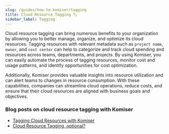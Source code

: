 ```yaml
---
slug: /guides/how-to-komiser/tagging
title: Cloud Resource Tagging 🏷️
sidebar_label: Tagging
---
```


Cloud resource tagging can bring numerous benefits to your organization by allowing you to better manage, organize, and optimize its cloud resources. Tagging resources with relevant metadata such as `project name`, `owner`, and `cost center` can help to categorize and track cloud spending and resources across teams, departments, and projects. By using Komiser, you can easily automate the process of tagging resources, monitor cost and usage patterns, and identify opportunities for cost optimization. 

Additionally, Komiser provides valuable insights into resource utilization and can alert teams to changes in resource consumption. With these capabilities, companies can streamline cloud operations, reduce costs, and ensure that their cloud resources are aligned with business goals and objectives.

### Blog posts on cloud resource tagging with Komiser

- [Tagging Cloud Resources with Komiser](https://www.tailwarden.com/blog/tagging-cloud-resources-with-komiser?utm_source=docs&utm_medium=referral)
- [Cloud Resource Tagging, optional?](https://www.tailwarden.com/blog/tagging-optional?utm_source=docs&utm_medium=referral)



